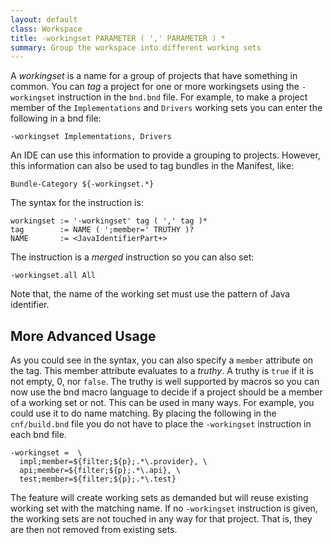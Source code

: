 ```yaml
---
layout: default
class: Workspace
title: -workingset PARAMETER ( ',' PARAMETER ) *
summary: Group the workspace into different working sets
---
```


A _workingset_ is a name for a group of projects that have something in common. You can _tag_ a project for one or more workingsets using the `-workingset` instruction in the `bnd.bnd` file. For example, to make a project member of the `Implementations` and `Drivers` working sets you can enter the following in a bnd file:

    -workingset Implementations, Drivers

An IDE can use this information to provide a grouping to projects. However, this information can also be used to tag bundles in the Manifest, like:

    Bundle-Category ${-workingset.*}

The syntax for the instruction is:

    workingset := '-workingset' tag ( ',' tag )*
    tag        := NAME ( ';member=' TRUTHY )?
    NAME       := <JavaIdentifierPart+>

The instruction is a _merged_ instruction so you can also set:

    -workingset.all All

Note that, the name of the working set must use the pattern of Java identifier.

## More Advanced Usage

As you could see in the syntax, you can also specify a `member` attribute on the tag. This member attribute evaluates to a _truthy_. A truthy is `true` if it is not empty, 0, nor `false`. The truthy is well supported by macros so you can now use the bnd macro language to decide if a project should be a member of a working set or not. This can be used in many ways. For example, you could use it to do name matching. By placing the following in the `cnf/build.bnd` file you do not have to place the `-workingset` instruction in each bnd file.

    -workingset =  \
      impl;member=${filter;${p};.*\.provider}, \
      api;member=${filter;${p};.*\.api}, \
      test;member=${filter;${p};.*\.test}

The feature will create working sets as demanded but will reuse existing working set with the matching name. If no `-workingset` instruction is given, the working sets are not touched in any way for that project. That is, they are then not removed from existing sets.
